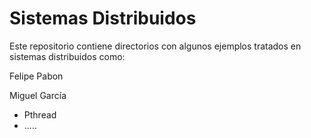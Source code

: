 # Sistemas Distribuidos 
Este repositorio contiene directorios con algunos ejemplos tratados en sistemas distribuidos como:

Felipe Pabon

Miguel García

- Pthread
- .....
